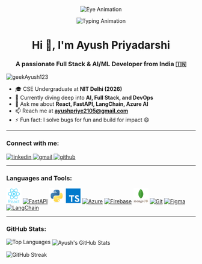 <!-- Eye Opening Animation (GIF) -->
<p align="center">
  <img src="https://i.imgur.com/XUrPife.gif" width="120px" alt="Eye Animation" />
</p>
<!-- Typing Animation -->
<p align="center">
  <img src="https://readme-typing-svg.demolab.com/?lines=Hi%20%F0%9F%91%8B%2C%20I'm%20Ayush%20Priyadarshi;Full%20Stack%20%26%20AI/ML%20Enthusiast;Exploring%20tech%20to%20build%20impactful%20solutions&center=true&size=28&color=007ACC&pause=1000" alt="Typing Animation" />
</p>

<h1 align="center">Hi 👋, I'm Ayush Priyadarshi</h1>
<h3 align="center">A passionate Full Stack & AI/ML Developer from India 🇮🇳</h3>

<p align="left"> 
  <img src="https://komarev.com/ghpvc/?username=geekAyush123&label=Profile%20views&color=0e75b6&style=flat" alt="geekAyush123" /> 
</p>

- 🎓 CSE Undergraduate at **NIT Delhi (2026)**  
- 🌱 Currently diving deep into **AI, Full Stack, and DevOps**  
- 💬 Ask me about **React, FastAPI, LangChain, Azure AI**  
- 📫 Reach me at **ayushpriye2105@gmail.com**  
- ⚡ Fun fact: I solve bugs for fun and build for impact 😄

---

<h3 align="left">Connect with me:</h3>
<p align="left">
  <a href="https://www.linkedin.com/in/ayush-priyadarshi-9481b9282/" target="blank">
    <img align="center" src="https://raw.githubusercontent.com/rahuldkjain/github-profile-readme-generator/master/src/images/icons/Social/linked-in-alt.svg" alt="linkedin" height="30" width="40" />
  </a>
  <a href="mailto:ayushpriye2105@gmail.com" target="blank">
    <img align="center" src="https://cdn-icons-png.flaticon.com/512/732/732200.png" alt="gmail" height="30" width="40" />
  </a>
  <a href="https://github.com/geekAyush123" target="blank">
    <img align="center" src="https://raw.githubusercontent.com/rahuldkjain/github-profile-readme-generator/master/src/images/icons/Social/github.svg" alt="github" height="30" width="40" />
  </a>
</p>

---

<h3 align="left">Languages and Tools:</h3>
<p align="left">
  <a href="https://reactjs.org/" target="_blank"><img src="https://raw.githubusercontent.com/devicons/devicon/master/icons/react/react-original-wordmark.svg" alt="React" width="40" height="40"/></a>
  <a href="https://fastapi.tiangolo.com/" target="_blank"><img src="https://cdn.worldvectorlogo.com/logos/fastapi.svg" alt="FastAPI" width="40" height="40"/></a>
  <a href="https://www.python.org/" target="_blank"><img src="https://raw.githubusercontent.com/devicons/devicon/master/icons/python/python-original.svg" alt="Python" width="40" height="40"/></a>
  <a href="https://www.typescriptlang.org/" target="_blank"><img src="https://raw.githubusercontent.com/devicons/devicon/master/icons/typescript/typescript-original.svg" alt="TypeScript" width="40" height="40"/></a>
  <a href="https://azure.microsoft.com/en-in/" target="_blank"><img src="https://www.vectorlogo.zone/logos/microsoft_azure/microsoft_azure-icon.svg" alt="Azure" width="40" height="40"/></a>
  <a href="https://firebase.google.com/" target="_blank"><img src="https://www.vectorlogo.zone/logos/firebase/firebase-icon.svg" alt="Firebase" width="40" height="40"/></a>
  <a href="https://www.mongodb.com/" target="_blank"><img src="https://raw.githubusercontent.com/devicons/devicon/master/icons/mongodb/mongodb-original-wordmark.svg" alt="MongoDB" width="40" height="40"/></a>
  <a href="https://git-scm.com/" target="_blank"><img src="https://www.vectorlogo.zone/logos/git-scm/git-scm-icon.svg" alt="Git" width="40" height="40"/></a>
  <a href="https://www.figma.com/" target="_blank"><img src="https://www.vectorlogo.zone/logos/figma/figma-icon.svg" alt="Figma" width="40" height="40"/></a>
  <a href="https://langchain.com/" target="_blank"><img src="https://avatars.githubusercontent.com/u/104967969?s=200&v=4" alt="LangChain" width="40" height="40"/></a>
</p>

---

<h3 align="left">GitHub Stats:</h3>

<p>
  <img align="left" src="https://github-readme-stats.vercel.app/api/top-langs?username=geekAyush123&show_icons=true&locale=en&layout=compact" alt="Top Languages" />
</p>

<p>&nbsp;<img align="center" src="https://github-readme-stats.vercel.app/api?username=geekAyush123&show_icons=true&locale=en" alt="Ayush's GitHub Stats" /></p>

<p><img align="center" src="https://github-readme-streak-stats.herokuapp.com/?user=geekAyush123&" alt="GitHub Streak" /></p>